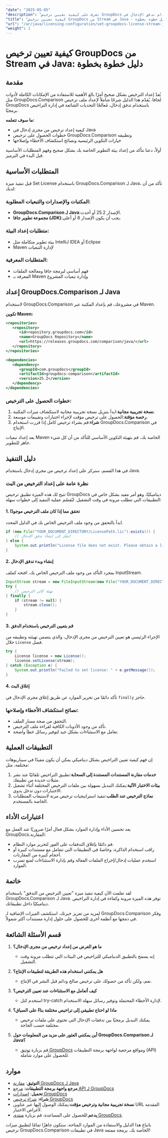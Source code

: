 ```yaml
---
"date": "2025-05-05"
"description": "تعرف على كيفية تعيين ترخيص GroupDocs باستخدام تدفق الإدخال في Java، مما يضمن التكامل السلس مع تطبيقاتك."
"title": "كيفية تعيين ترخيص GroupDocs من Stream في Java - دليل خطوة بخطوة"
"url": "/ar/java/licensing-configuration/set-groupdocs-license-stream-java-guide/"
"weight": 1
---
```


# كيفية تعيين ترخيص GroupDocs من Stream في Java: دليل خطوة بخطوة

## مقدمة

يُعدّ إعداد الترخيص بشكل صحيح أمرًا بالغ الأهمية للاستفادة من الإمكانات الكاملة لأدوات مثل GroupDocs.Comparison لجافا. يُقدّم هذا الدليل شرحًا شاملاً لإعداد ملف ترخيص GroupDocs باستخدام تدفق إدخال، مُعالجًا التحديات الشائعة في إدارة التراخيص برمجيًا.

**ما سوف تتعلمه:**
- كيفية إعداد ترخيص من مجرى إدخال في Java
- خطوات الحصول على ترخيص GroupDocs.Comparison وتطبيقه
- خيارات التكوين الرئيسية ونصائح استكشاف الأخطاء وإصلاحها

أولاً، دعنا نتأكد من إعداد بيئة التطوير الخاصة بك بشكل صحيح وفهم المتطلبات الأساسية قبل البدء في الترميز.

## المتطلبات الأساسية

قبل تنفيذ ميزة Set License باستخدام GroupDocs.Comparison لـ Java، تأكد من أن لديك:

### المكتبات والإصدارات والتبعيات المطلوبة:
- **GroupDocs.Comparison لـ Java**:الإصدار 25.2 أو أحدث.
- **مجموعة تطوير جافا (JDK)**:يجب أن يكون الإصدار 8 أو أعلى.

### متطلبات إعداد البيئة:
- بيئة تطوير متكاملة مثل IntelliJ IDEA أو Eclipse
- Maven لإدارة التبعيات

### المتطلبات المعرفية:
- فهم أساسي لبرمجة جافا ومعالجة الملفات
- المعرفة بـ Maven وإدارة تبعيات المشروع

## إعداد GroupDocs.Comparison لـ Java

لاستخدام GroupDocs.Comparison في مشروعك، قم بإعداد المكتبة عبر Maven.

**تكوين Maven:**

```xml
<repositories>
   <repository>
      <id>repository.groupdocs.com</id>
      <name>GroupDocs Repository</name>
      <url>https://releases.groupdocs.com/comparison/java/</url>
   </repository>
</repositories>

<dependencies>
   <dependency>
      <groupId>com.groupdocs</groupId>
      <artifactId>groupdocs-comparison</artifactId>
      <version>25.2</version>
   </dependency>
</dependencies>
```

### خطوات الحصول على الترخيص:
1. **نسخة تجريبية مجانية**:ابدأ بتنزيل نسخة تجريبية مجانية لاستكشاف ميزات المكتبة.
2. **رخصة مؤقتة**:الحصول على ترخيص مؤقت لإجراء اختبارات وتقييمات موسعة.
3. **شراء**:قم بشراء ترخيص كامل إذا قررت استخدام GroupDocs.Comparison في الإنتاج.

بعد إعداد تبعيات Maven الخاصة بك، قم بتهيئة التكوين الأساسي للتأكد من أن كل شيء جاهز للتطوير.

## دليل التنفيذ

في هذا القسم، سنركز على إعداد ترخيص من مجرى إدخال باستخدام Java.

### نظرة عامة على إعداد الترخيص من البث

تتيح لك هذه الميزة تطبيق ترخيص GroupDocs ديناميكيًا، وهو أمر مفيد بشكل خاص في التطبيقات التي تتطلب مرونة في وقت التشغيل. لنُقسّم عملية التنفيذ إلى خطوات سهلة:

#### 1. تحقق مما إذا كان ملف الترخيص موجودًا
ابدأ بالتحقق من وجود ملف الترخيص الخاص بك في الدليل المحدد.

```java
if (new File("YOUR_DOCUMENT_DIRECTORY/LicensePath.lic").exists()) {
    // انتقل إلى إنشاء تدفق الإدخال
} else {
    System.out.println("License file does not exist. Please obtain a license from GroupDocs.");
}
```

#### 2. إنشاء وبدء تدفق الإدخال
بمجرد التأكد من وجود ملف الترخيص الخاص بك، افتحه كملف InputStream.

```java
InputStream stream = new FileInputStream(new File("YOUR_DOCUMENT_DIRECTORY/LicensePath.lic"));
try {
    // تهيئة كائن الترخيص
} finally {
    if (stream != null) {
        stream.close();
    }
}
```

#### 3. قم بتعيين الترخيص باستخدام الدفق
الإجراء الرئيسي هو تعيين الترخيص من مجرى الإدخال، والذي يتضمن تهيئته وتطبيقه من خلال `License` فصل.

```java
try {
    License license = new License();
    license.setLicense(stream);
} catch (Exception e) {
    System.out.println("Failed to set license: " + e.getMessage());
}
```

#### 4. إغلاق البث
تأكد دائمًا من تحرير الموارد عن طريق إغلاق مجرى الإدخال في `finally` حاجز.

### نصائح استكشاف الأخطاء وإصلاحها:
- التحقق من صحة مسار الملف.
- تأكد من وجود الأذونات الكافية لقراءة ملف الترخيص.
- تعامل مع الاستثناءات بشكل جيد لتوفير رسائل خطأ واضحة.

## التطبيقات العملية

إن فهم كيفية تعيين التراخيص بشكل ديناميكي يمكن أن يكون مفيدًا في سيناريوهات مختلفة، مثل:
1. **خدمات مقارنة المستندات المستندة إلى السحابة**:تطبيق التراخيص تلقائيًا عند نشر مثيلات جديدة من تطبيقك.
2. **بيئات الاختبار الآلية**:يمكنك التبديل بسهولة بين ملفات الترخيص المختلفة أثناء تشغيل الاختبارات دون تدخل يدوي.
3. **نماذج الترخيص عند الطلب**:تنفيذ استراتيجيات ترخيص مرنة لاستيعاب المتطلبات الخاصة بالمستخدم.

## اعتبارات الأداء

يعد تحسين الأداء وإدارة الموارد بشكل فعال أمرًا ضروريًا عند العمل مع GroupDocs.المقارنة:
- قم دائمًا بإغلاق التدفقات على الفور لتحرير موارد النظام.
- راقب استخدام الذاكرة، وخاصةً في التطبيقات التي تتعامل مع مستندات كبيرة أو أحجام كبيرة من المقارنات.
- استخدم عمليات إدخال/إخراج الملفات الفعالة وقم بإدارة الاستثناءات لمنع تسرب الموارد.

## خاتمة

لقد تعلمت الآن كيفية تنفيذ ميزة "تعيين الترخيص من التدفق" باستخدام GroupDocs.Comparison لـ Java. توفر هذه الميزة مرونة وكفاءة في إدارة التراخيص ديناميكيًا داخل تطبيقاتك. 

لمزيد من تعزيز خبرتك، استكشف الميزات الإضافية لـ GroupDocs.Comparison وفكر في دمجها مع أنظمة أخرى للحصول على حلول إدارة مستندات أكثر شمولاً.

## قسم الأسئلة الشائعة

1. **ما هو الغرض من إعداد ترخيص من مجرى الإدخال؟**
   - إنه يسمح بالتطبيق الديناميكي للتراخيص في البيئات التي تتطلب مرونة وقت التشغيل.

2. **هل يمكنني استخدام هذه الطريقة لتطبيقات الإنتاج؟**
   - نعم، ولكن تأكد من حصولك على ترخيص صالح ودائم قبل النشر في الإنتاج.

3. **كيف أتعامل مع الاستثناءات عند تعيين الترخيص؟**
   - استخدم كتل try-catch لإدارة الأخطاء المحتملة وتوفير رسائل سهلة الاستخدام.

4. **ماذا لو احتاج تطبيقي إلى تراخيص مختلفة بناءً على السياق؟**
   - يمكنك التبديل برمجيًا بين تدفقات الإدخال التي تحتوي على ملفات ترخيص مختلفة حسب الحاجة.

5. **أين يمكنني العثور على مزيد من المعلومات حول GroupDocs.Comparison لـ Java؟**
   - قم بزيارة [توثيق GroupDocs](https://docs.groupdocs.com/comparison/java/) ومواقع مرجعية لواجهة برمجة التطبيقات (API) للحصول على موارد شاملة.

## موارد
- **التوثيق**: [مقارنة GroupDocs لـ Java](https://docs.groupdocs.com/comparison/java/)
- **مرجع واجهة برمجة التطبيقات**: [مرجع API لـ GroupDocs](https://reference.groupdocs.com/comparison/java/)
- **تحميل**: [إصدارات GroupDocs](https://releases.groupdocs.com/comparison/java/)
- **شراء**: [شراء ترخيص GroupDocs](https://purchase.groupdocs.com/buy)
- **نسخة تجريبية مجانية وترخيص مؤقت**:يمكنك الوصول إليها عبر عناوين URL المقدمة لأغراض الاختبار.
- **يدعم**:للحصول على المساعدة، قم بزيارة [منتدى GroupDocs](https://forum.groupdocs.com/c/comparison). 

باتباع هذا الدليل والاستفادة من الموارد المتاحة، ستكون جاهزًا تمامًا لتطبيق ميزات ترخيص GroupDocs.Comparison في تطبيقات Java الخاصة بك. برمجة ممتعة!